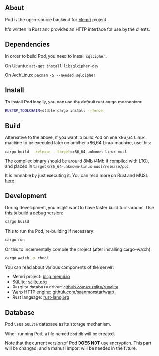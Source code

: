 ## About

Pod is the open-source backend for [Memri](https://blog.memri.io/) project.

It's written in Rust and provides an HTTP interface for use by the clients.

## Dependencies

In order to build Pod, you need to install `sqlcipher`.

On Ubuntu: `apt-get install libsqlcipher-dev`

On ArchLinux: `pacman -S --needed sqlcipher`

## Install
To install Pod locally, you can use the default rust cargo mechanism:
```sh
RUSTUP_TOOLCHAIN=stable cargo install --force
```

## Build
Alternative to the above, if you want to build Pod on one x86_64 Linux machine
to be executed later on another x86_64 Linux machine, use this:

```sh
cargo build --release --target=x86_64-unknown-linux-musl
```

The compiled binary should be around 8Mb (4Mb if compiled with LTO),
and placed in `target/x86_64-unknown-linux-musl/release/pod`.

It is runnable by just executing it. You can read more on Rust and MUSL [here](https://doc.rust-lang.org/edition-guide/rust-2018/platform-and-target-support/musl-support-for-fully-static-binaries.html).

## Development
During development, you might want to have faster build turn-around. Use this to build a debug version:
```sh
cargo build
```

This to run the Pod, re-building if necessary:
```sh
cargo run
```

Or this to incrementally compile the project (after installing cargo-watch):
```sh
cargo watch -x check
```

You can read about various components of the server:

* Memri project: [blog.memri.io](https://blog.memri.io/)
* SQLite: [sqlite.org](https://sqlite.org)
* Rusqlite database driver: [github.com/rusqlite/rusqlite](https://github.com/rusqlite/rusqlite)
* Warp HTTP engine: [github.com/seanmonstar/warp](https://github.com/seanmonstar/warp)
* Rust language: [rust-lang.org](https://www.rust-lang.org/)

## Database
Pod uses `SQLite` database as its storage mechanism.

When running Pod, a file named `pod.db` will be created.

Note that the current version of Pod **DOES NOT** use encryption.
This part will be changed, and a manual import will be needed in the future.
